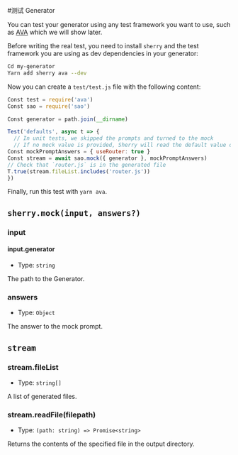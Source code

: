 #测试 Generator

You can test your generator using any test framework you want to use, such as [AVA](https://ava.li) which we will show later.

Before writing the real test, you need to install `sherry` and the test framework you are using as dev dependencies in your generator:

```bash
Cd my-generator
Yarn add sherry ava --dev
```

Now you can create a `test/test.js` file with the following content:

```js
Const test = require('ava')
Const sao = require('sao')

Const generator = path.join(__dirname)

Test('defaults', async t => {
  // In unit tests, we skipped the prompts and turned to the mock
  // If no mock value is provided, Sherry will read the default value of prompt
Const mockPromptAnswers = { useRouter: true }
Const stream = await sao.mock({ generator }, mockPromptAnswers)
// Check that `router.js` is in the generated file
T.true(stream.fileList.includes('router.js'))
})
```

Finally, run this test with `yarn ava`.

## `sherry.mock(input, answers?)`

### input

#### input.generator

- Type: `string`

The path to the Generator.

### answers

- Type: `Object`

The answer to the mock prompt.

## `stream`

### stream.fileList

- Type: `string[]`

A list of generated files.

### stream.readFile(filepath)

- Type: `(path: string) => Promise<string>`

Returns the contents of the specified file in the output directory.